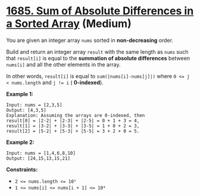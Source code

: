 # [1685. Sum of Absolute Differences in a Sorted Array][link] (Medium)

[link]: https://leetcode.com/problems/sum-of-absolute-differences-in-a-sorted-array/

You are given an integer array `nums` sorted in **non-decreasing** order.

Build and return an integer array  `result` with the same length as  `nums` such that  `result[i]`
is equal to the **summation of absolute differences** between  `nums[i]` and all the other elements
in the array.

In other words, `result[i]` is equal to `sum(|nums[i]-nums[j]|)` where `0 <= j < nums.length` and `j
!= i` ( **0-indexed**).

**Example 1:**

```
Input: nums = [2,3,5]
Output: [4,3,5]
Explanation: Assuming the arrays are 0-indexed, then
result[0] = |2-2| + |2-3| + |2-5| = 0 + 1 + 3 = 4,
result[1] = |3-2| + |3-3| + |3-5| = 1 + 0 + 2 = 3,
result[2] = |5-2| + |5-3| + |5-5| = 3 + 2 + 0 = 5.
```

**Example 2:**

```
Input: nums = [1,4,6,8,10]
Output: [24,15,13,15,21]
```

**Constraints:**

- `2 <= nums.length <= 10⁵`
- `1 <= nums[i] <= nums[i + 1] <= 10⁴`
